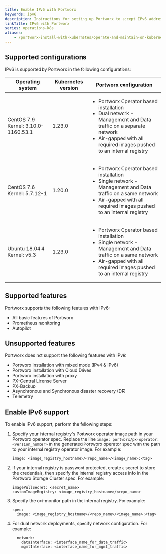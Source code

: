 ```yaml
---
title: Enable IPv6 with Portworx
keywords: ipv6
description: Instructions for setting up Portworx to accept IPv6 addresses.
linkTitle: IPv6 with Portworx
series: operations-k8s
aliases:
    - /portworx-install-with-kubernetes/operate-and-maintain-on-kubernetes/ipv6/
---
```

## Supported configurations

IPv6 is supported by Portworx in the following configurations:

| Operating system                    | Kubernetes version | Portworx configuration |
| ----------------------------------- | ------------------ | ---------------------- |
| CentOS 7.9 Kernel: 3.10.0-1160.53.1 | 1.23.0             | <ul><li>Portworx Operator based installation</li><li>Dual network - Management and Data traffic on a separate network</li><li>Air-gapped with all required images pushed to an internal registry</li></ul> |
| CentOS 7.6 Kernel: 5.7.12-1         | 1.20.0             | <ul><li>Portworx Operator based installation</li><li>Single network - Management and Data traffic on a same network</li><li>Air-gapped with all required images pushed to an internal registry</li></ul> |
| Ubuntu 18.04.4 Kernel: v5.3         | 1.23.0             | <ul><li>Portworx Operator based installation</li><li>Single network - Management and Data traffic on a same network</li><li>Air-gapped with all required images pushed to an internal registry</li></ul> |

## Supported features

Portworx supports the following features with IPv6:

* All basic features of Portworx
* Prometheus monitoring
* Autopilot

## Unsupported features

Portworx does not support the following features with IPv6:

* Portworx installation with mixed mode (IPv4 & IPv6) 
* Portworx installation with Cloud Drives
* Portworx installation with proxy
* PX-Central License Server
* PX-Backup
* Asynchronous and Synchronous disaster recovery (DR)
* Telemetry

## Enable IPv6 support

To enable IPv6 support, perform the following steps:

1. Specify your internal registry's Portworx operator image path in your Portworx operator spec. Replace the line `image: portworx/px-operator:<version_number>` in the generated Portworx operator spec with the path to your internal registry operator image. For example:

    ```text
    image: <image_registry_hostname>/<repo_name>/<image_name>:<tag>
    ```

1. If your internal registry is password protected, create a secret to store the credentials, then specify the internal registry access info in the Portworx Storage Cluster spec. For example:

    ```text
    imagePullSecret: <secret_name>
    customImageRegistry: <image_registry_hostname>/<repo_name>
    ```

1. Specify the oci-monitor path in the internal registry. For example:

    ```text
    spec:
      image: <image_registry_hostname>/<repo_name>/<image_name>:<tag>
    ```

1. For dual network deployments, specify network configuration. For example:

    ```text
      network:
        dataInterface: <interface_name_for_data_traffic>
        mgmtInterface: <interface_name_for_mgmt_traffic>
    ```
